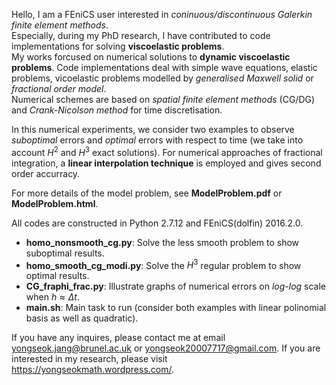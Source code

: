Hello, I am a FEniCS user interested in *coninuous/discontinuous Galerkin finite element methods*.  
Especially, during my PhD research, I have contributed to code implementations for solving **viscoelastic problems**.  
My works forcused on numerical solutions to **dynamic viscoelastic problems**. 
Code implementations deal with simple wave equations, elastic problems, vicoelastic problems modelled by *generalised Maxwell solid* or *fractional order model*.  
Numerical schemes are based on *spatial finite element methods* (CG/DG) and *Crank-Nicolson method* for time discretisation.


In this numerical experiments, we consider two examples to observe *suboptimal* errors and *optimal* errors with respect to time (we take into account $H^2$ and $H^3$ exact solutions). For numerical approaches of fractional integration, a **linear interpolation technique** is employed and gives second order accurracy.


For more details of the model problem, see **ModelProblem.pdf** or **ModelProblem.html**.

All codes are constructed in Python 2.7.12 and FEniCS(dolfin) 2016.2.0.
- **homo_nonsmooth_cg.py**: Solve the less smooth problem to show suboptimal results.
- **homo_smooth_cg_modi.py**: Solve the $H^3$ regular problem to show optimal results.
- **CG_fraphi_frac.py**: Illustrate graphs of numerical errors on *log-log* scale when $h\approx\Delta t$.
- **main.sh**: Main task to run (consider both examples with linear polinomial basis as well as quadratic).


If you have any inquires, please contact me at email yongseok.jang@brunel.ac.uk or yongseok20007717@gmail.com.
If you are interested in my research, please visit https://yongseokmath.wordpress.com/.
